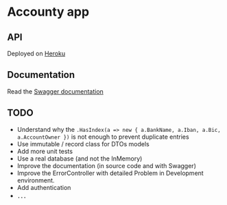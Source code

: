 # Accounty app

## API
Deployed on [Heroku](https://accounty-yeap.herokuapp.com/)

## Documentation
Read the [Swagger documentation](https://accounty-yeap.herokuapp.com/swagger/index.html)

## TODO
* Understand why the `.HasIndex(a => new { a.BankName, a.Iban, a.Bic, a.AccountOwner })` is not enough to prevent duplicate entries
* Use immutable / record class for DTOs models
* Add more unit tests
* Use a real database (and not the InMemory)
* Improve the documentation (in source code and with Swagger)
* Improve the ErrorController with detailed Problem in Development environment.
* Add authentication
* ．．．